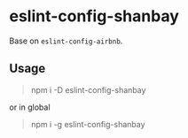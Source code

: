 # eslint-config-shanbay

Base on `eslint-config-airbnb`.

## Usage

> npm i -D eslint-config-shanbay

or in global

> npm i -g eslint-config-shanbay
